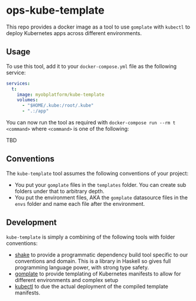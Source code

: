 # ops-kube-template

This repo provides a docker image as a tool to use `gomplate` with `kubectl` to deploy Kubernetes apps across different environments.

## Usage

To use this tool, add it to your `docker-compose.yml` file as the following service:

```yaml
services:
  t:
    image: myobplatform/kube-template
    volumes:
      - "$HOME/.kube:/root/.kube"
      - ".:/app"
```

You can now run the tool as required with `docker-compose run --rm t <command>` where `<command>` is one of the following:

TBD

## Conventions

The `kube-template` tool assumes the following conventions of your project:

* You put your `gomplate` files in the `templates` folder. You can create sub folders under that to arbitrary depth.
* You put the environment files, AKA the `gomplate` datasource files in the `envs` folder and name each file after the environment.

## Development

`kube-template` is simply a combining of the following tools with folder conventions:

* [shake](http://shakebuild.com/) to provide a programmatic dependency build tool specific to our conventions and domain. This is a library in Haskell so gives full programming language power, with strong type safety.
* [gomplate](https://gomplate.hairyhenderson.ca/) to provide templating of Kubernetes manifests to allow for different environments and complex setup
* [kubectl](https://kubernetes.io/docs/tasks/tools/install-kubectl/) to due the actual deployment of the compiled template manifests.
